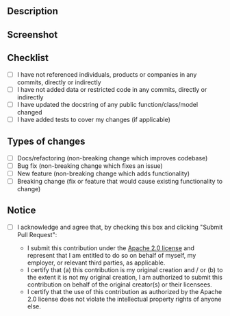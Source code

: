 ## Description

## Screenshot

## Checklist

- [ ] I have not referenced individuals, products or companies in any commits, directly or indirectly
- [ ] I have not added data or restricted code in any commits, directly or indirectly
- [ ] I have updated the docstring of any public function/class/model changed
- [ ] I have added tests to cover my changes (if applicable)

## Types of changes

- [ ] Docs/refactoring (non-breaking change which improves codebase)
- [ ] Bug fix (non-breaking change which fixes an issue)
- [ ] New feature (non-breaking change which adds functionality)
- [ ] Breaking change (fix or feature that would cause existing functionality to change)

## Notice

- [ ] I acknowledge and agree that, by checking this box and clicking "Submit Pull Request":

  - I submit this contribution under the [Apache 2.0 license](https://www.apache.org/licenses/LICENSE-2.0.txt) and represent that I am entitled to do so on behalf of myself, my employer, or relevant third parties, as applicable.
  - I certify that (a) this contribution is my original creation and / or (b) to the extent it is not my original creation, I am authorized to submit this contribution on behalf of the original creator(s) or their licensees.
  - I certify that the use of this contribution as authorized by the Apache 2.0 license does not violate the intellectual property rights of anyone else.
